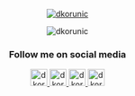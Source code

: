 <!--suppress ALL -->

<p align="center">
  <a href="https://github.com/ryo-ma/github-profile-trophy"
    ><img
      src="https://github-profile-trophy.vercel.app/?username=dkorunic&column=-1"
      alt="dkorunic"
  /></a>
</p>

<p align="center">
  <a
    ><img
      src="https://github-readme-stats.vercel.app/api?username=dkorunic&show_icons=true&count_private=true"
      alt="dkorunic"
  /></a>
</p>

<h3 align="center">Follow me on social media</h3>

<p align="center">
  <a href="https://bsky.app/profile/dkorunic.net" target="blank">
    <img
      src="https://cdn.jsdelivr.net/npm/simple-icons@v14/icons/bluesky.svg"
      alt="dkorunic"
      height="30"
      width="30"
    />
  </a>

  <a href="https://x.com/dkorunic" target="blank">
    <img
      src="https://cdn.jsdelivr.net/npm/simple-icons@v14/icons/x.svg"
      alt="dkorunic"
      height="30"
      width="30"
    />
  </a>

  <a href="https://mastodon.cloud/@dkorunic" target="blank">
    <img
      src="https://cdn.jsdelivr.net/npm/simple-icons@v14/icons/mastodon.svg"
      alt="dkorunic"
      height="30"
      width="30"
    />
  </a>

  <a href="https://www.linkedin.com/in/dkorunic/" target="blank">
    <img
      src="https://cdn.jsdelivr.net/npm/simple-icons@v13/icons/linkedin.svg"
      alt="dkorunic"
      height="30"
      width="30"
    />
  </a>
</p>
